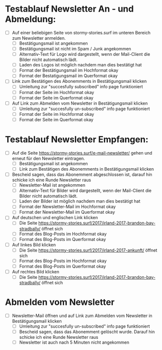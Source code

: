 # Testablauf Newsletter An - und Abmeldung:
- [ ] Auf einer beliebigen Seite von stormy-stories.surf im unteren Bereich zum Newsletter anmelden.
  - [ ] Bestätigungsmail ist angekommen 
  - [ ] Bestätigungsmail ist nicht im Spam / Junk angekommen 
  - [ ] Alternativ-Text für Logo wird dargestellt, wenn der Mail-Client die Bilder nicht automatisch lädt.
  - [ ] Laden des Logos ist möglich nachdem man dies bestätigt hat
  - [ ] Format der Bestätigungsmail im Hochformat okay
  - [ ] Format der Bestatigungsmail im Querformat okay
- [ ] Link zum Bestätigen des Abonemments in Bestätigungsmail klicken
  - [ ] Umleitung zur "succesfully subscribed" info page funktioniert
  - [ ] Format der Seite im Hochformat okay
  - [ ] Format der Seite im Querformat okay
- [ ] Auf Link zum Abmelden vom Newsletter in Bestätigungsmail klicken
  - [ ] Umleitung zur "succesfully un-subscribed" info page funktioniert
  - [ ] Format der Seite im Hochformat okay
  - [ ] Format der Seite im Querformat okay

# Testablauf Newsletter Empfangen:
- [ ] Auf die Seite https://stormy-stories.surf/e-mail-newsletter/ gehen und erneut für den Newsletter eintragen.
  - [ ] Bestätigungsmail ist angekommen 
  - [ ] Link zum Bestätigen des Abonemments in Bestätigungsmail klicken
- [ ] Bescheid sagen, dass das Abonemment abgeschlossen ist, darauf hin schicke ich eine Runde Newsletter raus
  - [ ] Newsletter-Mail ist angekommen
  - [ ] Alternativ-Text für Bilder wird dargestellt, wenn der Mail-Client die Bilder nicht automatisch lädt.
  - [ ] Laden der Bilder ist möglich nachdem man dies bestätigt hat
  - [ ] Format der Newsletter-Mail im Hochformat okay
  - [ ] Format der Newsletter-Mail im Querformat okay
- [ ] Auf deutschen und englischen Link klicken 
  - [ ] Die Seite https://stormy-stories.surf/2017/irland-2017-brandon-bay-stradbally/ öffnet sich
  - [ ] Format des Blog-Posts im Hochformat okay
  - [ ] Format des Blog-Posts im Querformat okay
- [ ] Auf linkes Bild klicken
  - [ ] Die Seite https://stormy-stories.surf/2017/irland-2017-ankunft/ öffnet sich
  - [ ] Format des Blog-Posts im Hochformat okay
  - [ ] Format des Blog-Posts im Querformat okay
- [ ] Auf rechtes Bild klicken
  - [ ] Die Seite https://stormy-stories.surf/2017/irland-2017-brandon-bay-stradbally/ öffnet sich

# Abmelden vom Newsletter
- [ ] Newsletter-Mail öffnen und auf Link zum Abmelden vom Newsletter in Bestätigungsmail klicken
  - [ ] Umleitung zur "succesfully un-subscribed" info page funktioniert
  - [ ] Bescheid sagen, dass das Abonemment gelöscht wurde. Darauf hin schicke ich eine Runde Newsletter raus
  - [ ] Newsletter ist auch nach 5 Minuten nicht angekommen
